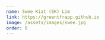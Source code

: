 ```yaml
---
name: Swee Kiat (SK) Lim
link: https://greentfrapp.github.io
image: /assets/images/swee.jpg
order: 8
---
```

